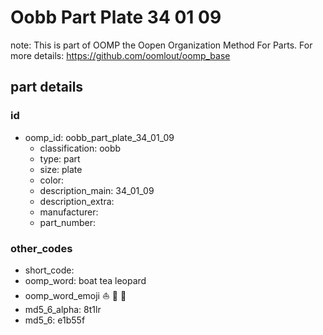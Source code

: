 # Oobb Part Plate 34 01 09  

note: This is part of OOMP the Oopen Organization Method For Parts. For more details: https://github.com/oomlout/oomp_base

##  part details





### id
* oomp_id: oobb_part_plate_34_01_09
  * classification: oobb
  * type: part
  * size: plate
  * color: 
  * description_main: 34_01_09
  * description_extra: 
  * manufacturer: 
  * part_number: 

### other_codes
* short_code: 
* oomp_word: boat tea leopard
* oomp_word_emoji :boat: :tea: :leopard:
* md5_6_alpha: 8t1lr
* md5_6: e1b55f